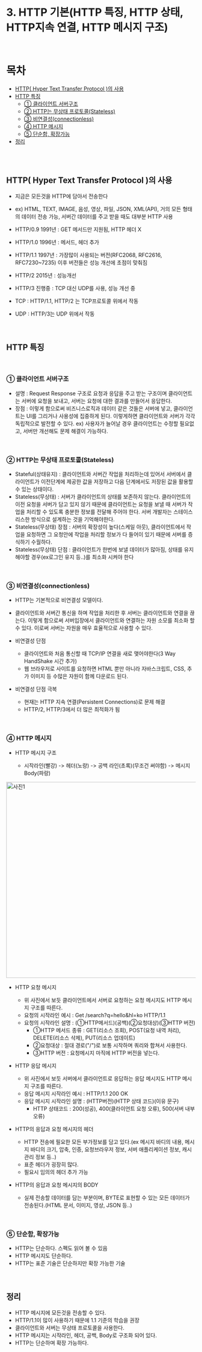 # 3. HTTP 기본(HTTP 특징, HTTP 상태, HTTP지속 연결, HTTP 메시지 구조)

<br/>

# 목차
- [HTTP( Hyper Text Transfer Protocol )의 사용](#http-hyper-text-transfer-protocol-의-사용)
- [HTTP 특징](#http-특징)
    * [① 클라이언트 서버구조](#-클라이언트-서버구조)
    * [② HTTP는 무상태 프로토콜(Stateless)](#-http는-무상태-프로토콜stateless)
    * [③ 비연결성(connectionless)](#-비연결성connectionless)
    * [④ HTTP 메시지](#-http-메시지)
    * [⑤ 단순함, 확장가능](#-단순함-확장가능)
- [정리](#정리)

<br/><br/>

## HTTP( Hyper Text Transfer Protocol )의 사용

- 지금은 모든것을 HTTP에 담아서 전송한다
- ex) HTML, TEXT, IMAGE, 음성, 영상, 파일, JSON, XML(API), 거의 모든 형태의 데이터 전송 가능, 서버간 데이터를 주고 받을 때도 대부분 HTTP 사용

- HTTP/0.9 1991년 : GET 메서드만 지원됨, HTTP 헤더 X
- HTTP/1.0 1996년 : 메서드, 헤더 추가
- HTTP/1.1 1997년 : 가장많이 사용되는 버전(RFC2068, RFC2616, RFC7230~7235) 이후 버전들은 성능 개선에 초점이 맞춰짐
- HTTP/2 2015년 : 성능개선
- HTTP/3 진행중 : TCP 대신 UDP를 사용, 성능 개선 중

- TCP : HTTP/1.1, HTTP/2 는 TCP프로토콜 위에서 작동
- UDP : HTTP/3는 UDP 위에서 작동
  <br/><br/><br/>

## HTTP 특징
<br/>

### ① 클라이언트 서버구조

- 설명 : Request Response 구조로 요청과 응답을 주고 받는 구조이며 클라이언트는 서버에 요청을 보내고, 서버는 요청에 대한 결과를 만들어서 응답한다.
- 장점 : 이렇게 함으로써 비즈니스로직과 데이터 같은 것들은 서버에 넣고, 클라이언트는 UI를 그리거나 사용성에 집중하게 된다. 이렇게하면 클라이언트와 서버가 각각 독립적으로 발전할 수 있다. ex) 사용자가 늘어날 경우 클라이언트는 수정할 필요없고, 서버만 개선해도 문제 해결이 가능하다.
<br/>

### ② HTTP는 무상태 프로토콜(Stateless)

- Stateful(상태유지) : 클라이언트와 서버간 작업을 처리하는데 있어서 서버에서 클라이언트가 이전단계에 제공한 값을 저장하고 다음 단계에서도 저장된 값을 활용할 수 있는 상태이다.
- Stateless(무상태) : 서버가 클라이언트의 상태를 보존하지 않는다. 클라이언트의 이전 요청을 서버가 담고 있지 않기 때문에 클라이언트는 요청을 보낼 때 서버가 작업을 처리할 수 있도록 충분한 정보를 전달해 주어야 한다. 서버 개발자는 스테이스리스한 방식으로 설계하는 것을 기억해야한다.
- Stateless(무상태) 장점 : 서버의 확장성이 높다(스케일 아웃), 클라이언트에서 작업을 요청하면 그 요청안에 작업을 처리할 정보가 다 들어이 있기 때문에 서버를 증식하기 수월하다.
- Stateless(무상태) 단점 : 클라이언트가 한번에 보낼 데이터가 많아짐, 상태를 유지해야할 경우(ex로그인 유지 등..)를 최소화 시켜야 한다
<br/>

### ③ 비연결성(connectionless)

- HTTP는 기본적으로 비연결성 모델이다.
- 클라이언트와 서버간 통신을 하며 작업을 처리한 후 서버는 클라이언트와 연결을 끊는다. 이렇게 함으로써 서버입장에서 클라이언트와 연결하는 자원 소모를 최소화 할 수 있다. 이로써 서버는 자원을 매우 효율적으로 사용할 수 있다.

- 비연결성 단점

  - 클라이언트와 처음 통신할 때 TCP/IP 연결을 새로 맺어야한다(3 Way HandShake 시간 추가)
  - 웹 브라우저로 사이트를 요청하면 HTML 뿐만 아니라 자바스크립트, CSS, 추가 이미지 등 수많은 자원이 함께 다운로드 된다.

- 비연결성 단점 극복
  - 현재는 HTTP 지속 연결(Persistent Connections)로 문제 해결
  - HTTP/2, HTTP/3에서 더 많은 최적화가 됨
<br/>

### ④ HTTP 메시지

- HTTP 메시지 구조

  - 시작라인(빨강) -> 헤더(노랑) -> 공백 라인(초록)(무조건 써야함) -> 메시지 Body(파랑)
<img width="520" alt="사진1" src="https://github.com/KimYongJ/HTTPStudy/assets/106525587/e0997b89-d312-4e38-8f74-649cb3b70fa9">

- HTTP 요청 메시지

  - 위 사진에서 보듯 클라이언트에서 서버로 요청하는 요청 메시지도 HTTP 메시지 구조를 따른다.
  - 요청의 시작라인 예시 : Get /search?q=hello&hl=ko HTTP/1.1
  - 요청의 시작라인 설명 : (①HTTP메서드)(공백)(②요청대상)(③HTTP 버전)
    - ①HTTP 메서드 종류 : GET(리소스 조회), POST(요청 내역 처리), DELETE(리소스 삭제), PUT(리소스 업데이트)
    - ②요청대상 : 절대 경로("/")로 보통 시작하며 쿼리와 합쳐서 사용한다.
    - ③HTTP 버전 : 요청메시지 마직에 HTTP 버전을 넣는다.

- HTTP 응답 메시지

  - 위 사진에서 보듯 서버에서 클라이언트로 응답하는 응답 메시지도 HTTP 메시지 구조를 따른다.
  - 응답 메시지 시작라인 예시 : HTTP/1.1 200 OK
  - 응답 메시지 시작라인 설명 : (HTTP버전)(HTTP 상태 코드)(이유 문구)
    - HTTP 상태코드 : 200(성공), 400(클라이언트 요청 오류), 500(서버 내부 오류)

- HTTP의 응답과 요청 메시지의 헤더

  - HTTP 전송에 필요한 모든 부가정보를 담고 있다.(ex 메시지 바디의 내용, 메시지 바디의 크기, 압축, 인증, 요청브라우저 정보, 서버 애플리케이션 정보, 캐시 관리 정보 등..)
  - 표준 헤더가 굉장히 많다.
  - 필요시 임의의 헤더 추가 가능

- HTTP의 응답과 요청 메시지의 BODY
  - 실제 전송할 데이터를 담는 부분이며, BYTE로 표현할 수 있는 모든 데이터가 전송된다.(HTML 문서, 이미지, 영상, JSON 등..)
<br/>

### ⑤ 단순함, 확장가능

- HTTP는 단순하다. 스펙도 읽어 볼 수 있음
- HTTP 메시지도 단순하다.
- HTTP는 표준 기술은 단순하지만 확장 가능한 기술
<br/><br/><br/>

## 정리

- HTTP 메시지에 모든것을 전송할 수 있다.
- HTTP/1.1이 많이 사용하기 때문에 1.1 기준의 학습을 권장
- 클라이언트와 서버는 무상태 프로토콜을 사용한다.
- HTTP 메시지는 시작라인, 헤더, 공백, Body로 구조화 되어 있다.
- HTTP는 단순하며 확장 가능하다.
